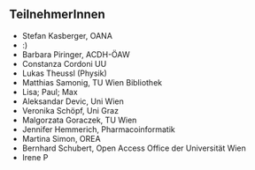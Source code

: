 ## TeilnehmerInnen

* Stefan Kasberger, OANA
* :)
* Barbara Piringer, ACDH-ÖAW
* Constanza Cordoni UU
* Lukas Theussl (Physik)
* Matthias Samonig, TU Wien Bibliothek
* Lisa; Paul; Max
* Aleksandar Devic, Uni Wien
* Veronika Schöpf, Uni Graz
* Malgorzata Goraczek, TU Wien 
* Jennifer Hemmerich, Pharmacoinformatik
* Martina Simon, OREA
* Bernhard Schubert, Open Access Office der Universität Wien
* Irene P
